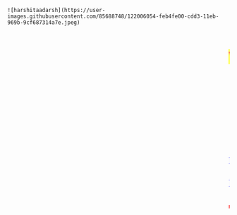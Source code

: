     ![harshitaadarsh](https://user-images.githubusercontent.com/85688748/122006054-feb4fe00-cdd3-11eb-969b-9cf687314a7e.jpeg)

<html>
  <head>
    <title> Harshit Aadarsh </title>
  </head>
  <body style="background color:green">
<font color="red">
  <marquee><h1 style="background-color:yellow"> Welcome to my first website</h1 >
    </font>
         <font color=blue size=5 align=center face="Rockwell Extra Bold">
    <h1><center>Harshit Aadarsh</center></h1>
      <p>Hello I am Harshit.</p>
      <p>I am 11 years old. I study in DAV Koylanagar in class 6 'D'.</p>
      <p>I have a website on github where I can upload my pages. You can also see my web pages by following me. You can visit my website by this link - "https://github.com/harshitaadarsh1881/harshitaadarsh1881.github.io.git". You should check my website by both PC/Laptop and Mobile Phone</p>
  </font>
       <font color=red align=center face="Verdana" size=10>THANK YOU............................</font>
    <center>
      <span style='font-size:100px;'>&#128515;</span>
    </center>
    </marquee>
       </body>
       </html>
